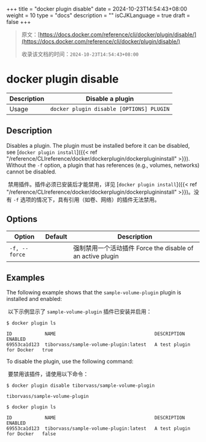 +++
title = "docker plugin disable"
date = 2024-10-23T14:54:43+08:00
weight = 10
type = "docs"
description = ""
isCJKLanguage = true
draft = false
+++

> 原文：[https://docs.docker.com/reference/cli/docker/plugin/disable/](https://docs.docker.com/reference/cli/docker/plugin/disable/)
>
> 收录该文档的时间：`2024-10-23T14:54:43+08:00`

# docker plugin disable

| Description | Disable a plugin                         |
| :---------- | ---------------------------------------- |
| Usage       | `docker plugin disable [OPTIONS] PLUGIN` |

## Description

Disables a plugin. The plugin must be installed before it can be disabled, see [`docker plugin install`]({{< ref "/reference/CLIreference/docker/dockerplugin/dockerplugininstall" >}}). Without the `-f` option, a plugin that has references (e.g., volumes, networks) cannot be disabled.

​	禁用插件。插件必须已安装后才能禁用，详见 [`docker plugin install`]({{< ref "/reference/CLIreference/docker/dockerplugin/dockerplugininstall" >}})。没有 `-f` 选项的情况下，具有引用（如卷、网络）的插件无法禁用。

## Options

| Option        | Default | Description                                                |
| ------------- | ------- | ---------------------------------------------------------- |
| `-f, --force` |         | 强制禁用一个活动插件 Force the disable of an active plugin |

## Examples

The following example shows that the `sample-volume-plugin` plugin is installed and enabled:

​	以下示例显示了 `sample-volume-plugin` 插件已安装并启用：



```console
$ docker plugin ls

ID            NAME                                    DESCRIPTION                ENABLED
69553ca1d123  tiborvass/sample-volume-plugin:latest   A test plugin for Docker   true
```

To disable the plugin, use the following command:

​	要禁用该插件，请使用以下命令：



```console
$ docker plugin disable tiborvass/sample-volume-plugin

tiborvass/sample-volume-plugin

$ docker plugin ls

ID            NAME                                    DESCRIPTION                ENABLED
69553ca1d123  tiborvass/sample-volume-plugin:latest   A test plugin for Docker   false
```
